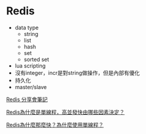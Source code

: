 # Redis

- data type
  - string
  - list
  - hash
  - set
  - sorted set
- lua scripting
- 沒有integer，incr是對string做操作，但是內部有優化
- 持久化
- master/slave

[Redis 分享會筆記](https://medium.com/@Kadai/redis-%E5%88%86%E4%BA%AB%E6%9C%83%E7%AD%86%E8%A8%98-65c2ab5b6e67)

[Redis為什麼是單線程，高並發快由哪些因素決定？](https://kknews.cc/code/m9mmqrz.html)

[Redis為什麼那麼快？為什麼使用單線程？](https://kknews.cc/code/95pokz5.html)
